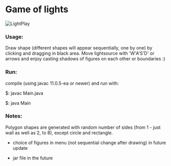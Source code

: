 # Game of lights

![LightPlay](https://user-images.githubusercontent.com/44322872/79968683-c1cfce80-8490-11ea-805e-e2323fd8fb49.JPG)

### Usage:

Draw shape (different shapes will appear sequentially, one by one) by clicking and dragging in black area. Move lightsource with 'W'A'S'D' or arrows and enjoy casting shadows of figures on each other or boundaries :)


### Run:

compile (using javac 11.0.5-ea or newer) and run with:

$: javac Main.java 

$: java Main


### Notes:

Polygon shapes are generated with random number of  sides (from 1 - just wall as well as 2, to 8), except circle and rectangle.


* choice of figures in menu (not sequential change after drawing) in future update

* jar file in the future



